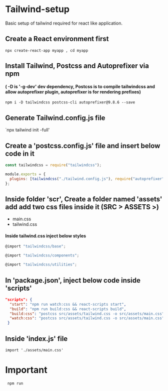 # Tailwind-setup
Basic setup of tailwind required for react like application.

## Create a React environment first
`npx create-react-app myapp , cd myapp`

## Install Tailwind, Postcss and Autoprefixer via npm 
#### ( -D is  '-g-dev' dev dependency, Postcss is to compile tailwindcss and allow autoprefixer plugin, autoprefixer is for rendering prefixes)

`npm i -D tailwindcss postcss-cli autoprefixer@9.8.6 --save`

## Generate Tailwind.config.js file
`npx tailwind init -full'

## Create a 'postcss.config.js' file and insert below code in it 
```jsx
const tailwindcss = require("tailwindcss");

module.exports = {
  plugins: [tailwindcss("./tailwind.config.js"), require("autoprefixer")],
};
```
## Inside folder 'scr', Create a folder named 'assets' add add two css files inside it (SRC > ASSETS >)
* main.css
* tailwind.css

#### Inside tailwind.css inject below styles
```jsx
@import "tailwindcss/base";

@import "tailwindcss/components";

@import "tailwindcss/utilities";
```
## In 'package.json', inject below code inside 'scripts'
```json
"scripts": {
  "start": "npm run watch:css && react-scripts start",
  "build": "npm run build:css && react-scripts build",
  "build:css": "postcss src/assets/tailwind.css -o src/assets/main.css",
  "watch:css": "postcss src/assets/tailwind.css -o src/assets/main.css"
 }
```
## Inside 'index.js' file
`import './assets/main.css' `

# Important
` npm run`
